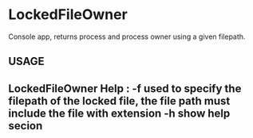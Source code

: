 # LockedFileOwner
Console app, returns process and process owner using a given filepath.

<h2>USAGE<h2>
LockedFileOwner Help :
-f  used to specify the filepath of the locked file, the file path must include the file with extension 
-h  show help secion
